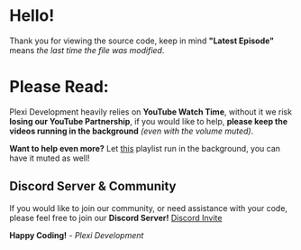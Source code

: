 # Hello!

Thank you for viewing the source code, keep in mind **"Latest Episode"** means *the last time the file was modified*.


# Please Read:

Plexi Development heavily relies on **YouTube Watch Time**, without it we risk **losing our YouTube Partnership**, if you would like to help, **please keep the videos running in the background** *(even with the volume muted)*. 

**Want to help even more?** Let [this](https://www.youtube.com/watch?v=d6GHblKh3XA&list=PLL9m5KjtRdzAubBDuYU6Rq7_OMvoS9zA7) playlist run in the background, you can have it muted as well!


## Discord Server & Community

If you would like to join our community, or need assistance with your code, please feel free to join our **Discord Server!**
[Discord Invite](https://discord.io/plexidev)


**Happy Coding!**
\- *Plexi Development*